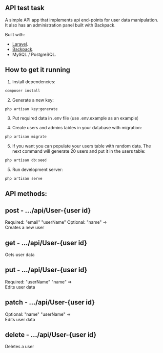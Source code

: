 
## API test task

A simple API app that implements api end-points for user data manipulation.
It also has an administration panel built with Backpack.

Built with:

- [Laravel](https://laravel.com/).
- [Backpack](https://backpackforlaravel.com/).
- MySQL / PostgreSQL.


## How to get it running

1) Install dependencies:

``` bash
composer install
```

2) Generate a new key:

``` bash
php artisan key:generate
```

3) Put required data in .env file (use .env.example as an example)

4) Create users and admins tables in your database with migration:

``` bash
php artisan migrate
```

5) If you want you can populate your users table with random data.
The next command will generate 20 users and put it in the users table:

``` bash
php artisan db:seed
```

5) Run development server:

``` bash
php artisan serve
```

## API methods: 

post - .../api/User-{user id}
-
Required: "email" "userName" Optional: "name"  =>  
Creates a new user

get - .../api/User-{user id}
-
Gets user data

put - .../api/User-{user id}
-
Required: "userName" "name"  =>  
Edits user data

patch - .../api/User-{user id}
-
Optional: "name" "userName"  =>  
Edits user data

delete - .../api/User-{user id}
-
Deletes a user
